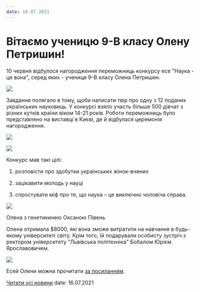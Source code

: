 ```yaml
---
date: 16.07.2021
---
```

# Вітаємо ученицю 9-В класу Олену Петришин!

10 червня відбулося нагородження переможниць конкурсу есе "Наука - це вона", серед яких - учениця 9-В класу Олена Петришин.

![](/images/blog/вітаємо-ученицю-9-в-класу-олену-петришин/1фото.jpg)

Завдання полягало в тому, щоби написати твір про одну з 12 поданих українських науковиць. У конкурсі взяло участь більше 500 дівчат з різних кутків країни віком 14-21 років. Роботи переможниць було представлено на виставці в Києві, де й відбулася церемонія нагородження.

![](/images/blog/вітаємо-ученицю-9-в-класу-олену-петришин/2фото.jpg)

![](/images/blog/вітаємо-ученицю-9-в-класу-олену-петришин/3фото.jpg)

Конкурс мав такі цілі:

1. розповісти про здобутки українських жінок-вчених

2. зацікавити молодь у науці

3. спростувати міф про те, що наука – це виключно чоловіча справа.

![](/images/blog/вітаємо-ученицю-9-в-класу-олену-петришин/з-оксаною-півень.jpg)

Олена з генетикинею Оксаною Півень

Олена отримала $8000, які вона зможе витратити на навчання в будь-якому університеті світу. Крім того, їй подарували особисту зустріч з ректором університету "Львівська політехніка" Бобалом Юрієм Ярославовичем.

![](/images/blog/вітаємо-ученицю-9-в-класу-олену-петришин/4фото.jpg)

Есей Олени можна прочитати [за посиланням](https://stemisfem.org/node/502).

[Читати усі новини](/news)
date: 16.07.2021
